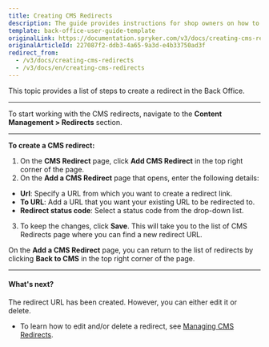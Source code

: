 ```yaml
---
title: Creating CMS Redirects
description: The guide provides instructions for shop owners on how to create CMS redirects in the Back Office.
template: back-office-user-guide-template
originalLink: https://documentation.spryker.com/v3/docs/creating-cms-redirects
originalArticleId: 227087f2-ddb3-4a65-9a3d-e4b33750ad3f
redirect_from:
  - /v3/docs/creating-cms-redirects
  - /v3/docs/en/creating-cms-redirects
---
```


This topic provides a list of steps to create a redirect in the Back Office.
***
To start working with the CMS redirects, navigate to the **Content Management > Redirects** section.
***

**To create a CMS redirect:**
1. On the **CMS Redirect** page, click **Add CMS Redirect** in the top right corner of the page.
2. On the **Add a CMS Redirect** page that opens, enter the following details:
* **Url**: Specify a URL from which you want to create a redirect link.
* **To URL**: Add a URL that you want your existing URL to be redirected to.
* **Redirect status code**: Select a status code from the drop-down list. 
3. To keep the changes, click **Save**. This will take you to the list of CMS Redirects page where you can find a new redirect URL.

On the **Add a CMS Redirect** page, you can return to the list of redirects by clicking **Back to CMS** in the top right corner of the page.
***
#### What's next?
The redirect URL has been created. However, you can either edit it or delete.

* To learn how to edit and/or delete a redirect, see [Managing CMS Redirects](/docs/scos/user/back-office-user-guides/{{page.version}}/content/redirects/creating-cms-redirects.html).
